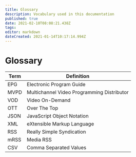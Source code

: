 ```yaml
---
title: Glossary
description: Vocabulary used in this documentation
published: true
date: 2021-02-10T08:08:21.438Z
tags: 
editor: markdown
dateCreated: 2021-01-14T10:17:14.994Z
---
```


# Glossary

Term|Definition
---|---
EPG|Electronic Program Guide
MVPD|Multichannel Video Programming Distributor
VOD|Video On-Demand
OTT|Over The Top
JSON|JavaScript Object Notation
XML|eXtensible Markup Language
RSS|Really Simple Syndication
mRSS|Media RSS
CSV|Comma Separated Values
